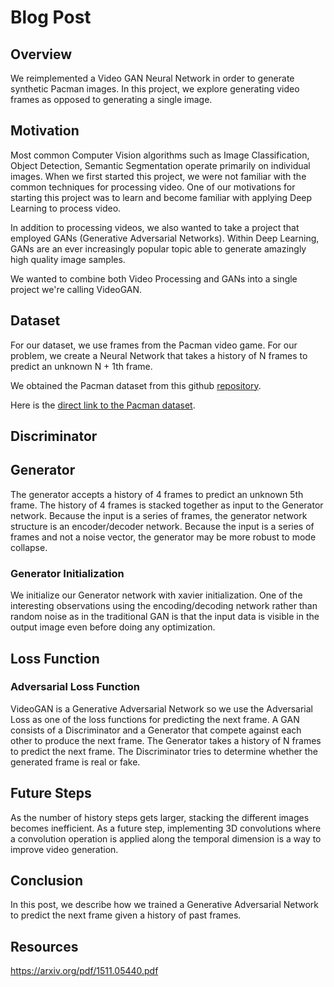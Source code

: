 # Blog Post

## Overview
We reimplemented a Video GAN Neural Network in order to generate synthetic Pacman images. In this project, we explore generating video frames as opposed to generating a single image.

## Motivation
Most common Computer Vision algorithms such as Image Classification, Object Detection, Semantic Segmentation operate primarily on individual images. When we first started this project, we were not familiar with the common techniques for processing video. One of our motivations for starting this project was to learn and become familiar with applying Deep Learning to process video.

In addition to processing videos, we also wanted to take a project that employed GANs (Generative Adversarial Networks). Within Deep Learning, GANs are an ever increasingly popular topic able to generate amazingly high quality image samples.

We wanted to combine both Video Processing and GANs into a single project we're calling VideoGAN.

## Dataset
For our dataset, we use frames from the Pacman video game. For our problem, we create a Neural Network that takes a history of N frames to predict an unknown N + 1th frame.

We obtained the Pacman dataset from this github [repository](https://github.com/dyelax/Adversarial_Video_Generation).

Here is the [direct link to the Pacman dataset](https://drive.google.com/open?id=0Byf787GZQ7KvV25xMWpWbV9LdUU).

## Discriminator

## Generator
The generator accepts a history of 4 frames to predict an unknown 5th frame. The history of 4 frames is stacked together as input to the Generator network. Because the input is a series of frames, the generator network structure is an encoder/decoder network. Because the input is a series of frames and not a noise vector, the generator may be more robust to mode collapse.

### Generator Initialization
We initialize our Generator network with xavier initialization. One of the interesting observations using the encoding/decoding network rather than random noise as in the traditional GAN is that the input data is visible in the output image even before doing any optimization.

## Loss Function

### Adversarial Loss Function
VideoGAN is a Generative Adversarial Network so we use the Adversarial Loss as one of the loss functions for predicting the next frame. A GAN consists of a Discriminator and a Generator that compete against each other to produce the next frame. The Generator takes a history of N frames to predict the next frame. The Discriminator tries to determine whether the generated frame is real or fake.

## Future Steps
As the number of history steps gets larger, stacking the different images becomes inefficient. As a future step, implementing 3D convolutions where a convolution operation is applied along the temporal dimension is a way to improve video generation.

## Conclusion
In this post, we describe how we trained a Generative Adversarial Network to predict the next frame given a history of past frames.

## Resources
https://arxiv.org/pdf/1511.05440.pdf
